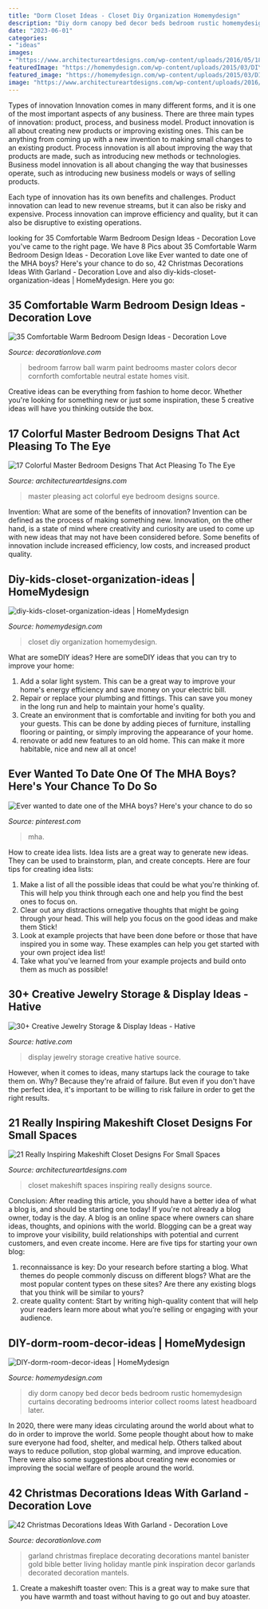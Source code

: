 ```yaml
---
title: "Dorm Closet Ideas - Closet Diy Organization Homemydesign"
description: "Diy dorm canopy bed decor beds bedroom rustic homemydesign curtains decorating bedrooms interior collect rooms latest headboard later"
date: "2023-06-01"
categories:
- "ideas"
images:
- "https://www.architectureartdesigns.com/wp-content/uploads/2016/05/18-24.jpg"
featuredImage: "https://homemydesign.com/wp-content/uploads/2015/03/DIY-dorm-room-decor-ideas.jpg"
featured_image: "https://homemydesign.com/wp-content/uploads/2015/03/DIY-dorm-room-decor-ideas.jpg"
image: "https://www.architectureartdesigns.com/wp-content/uploads/2016/05/18-24.jpg"
---
```



Types of innovation
Innovation comes in many different forms, and it is one of the most important aspects of any business. There are three main types of innovation: product, process, and business model.
Product innovation is all about creating new products or improving existing ones. This can be anything from coming up with a new invention to making small changes to an existing product. Process innovation is all about improving the way that products are made, such as introducing new methods or technologies. Business model innovation is all about changing the way that businesses operate, such as introducing new business models or ways of selling products.

Each type of innovation has its own benefits and challenges. Product innovation can lead to new revenue streams, but it can also be risky and expensive. Process innovation can improve efficiency and quality, but it can also be disruptive to existing operations.

	

		
looking for 35 Comfortable Warm Bedroom Design Ideas - Decoration Love you've came to the right page. We have 8 Pics about 35 Comfortable Warm Bedroom Design Ideas - Decoration Love like Ever wanted to date one of the MHA boys? Here&#039;s your chance to do so, 42 Christmas Decorations Ideas With Garland - Decoration Love and also diy-kids-closet-organization-ideas | HomeMydesign. Here you go:
		
    
## 35 Comfortable Warm Bedroom Design Ideas - Decoration Love

<img loading=lazy src="http://www.decorationlove.com/wp-content/uploads/2016/07/Farrow-and-Ball-Paint-Colors-Bedroom.jpg" onerror="this.onerror=null;this.src='https://tse3.mm.bing.net/th?id=OIP.Hz_y1dTU22HlP0HQRqN4PQHaLJ&amp;pid=15.1';" alt="35 Comfortable Warm Bedroom Design Ideas - Decoration Love">

_Source: decorationlove.com_

>bedroom farrow ball warm paint bedrooms master colors decor cornforth comfortable neutral estate homes visit. 

	

Creative ideas can be everything from fashion to home decor. Whether you're looking for something new or just some inspiration, these 5 creative ideas will have you thinking outside the box.

    
## 17 Colorful Master Bedroom Designs That Act Pleasing To The Eye

<img loading=lazy src="https://www.architectureartdesigns.com/wp-content/uploads/2016/05/8-3-630x840.jpeg" onerror="this.onerror=null;this.src='https://tse1.mm.bing.net/th?id=OIP.6Ya2DvQSCctLlee5PFGoKgHaJ4&amp;pid=15.1';" alt="17 Colorful Master Bedroom Designs That Act Pleasing To The Eye">

_Source: architectureartdesigns.com_

>master pleasing act colorful eye bedroom designs source. 

	

Invention: What are some of the benefits of innovation?
Invention can be defined as the process of making something new. Innovation, on the other hand, is a state of mind where creativity and curiosity are used to come up with new ideas that may not have been considered before. Some benefits of innovation include increased efficiency, low costs, and increased product quality.

    
## Diy-kids-closet-organization-ideas | HomeMydesign

<img loading=lazy src="https://homemydesign.com/wp-content/uploads/2015/12/diy-kids-closet-organization-ideas.jpg" onerror="this.onerror=null;this.src='https://tse4.mm.bing.net/th?id=OIP.yYpspr1RetT4Sd-WcwkpkAHaLH&amp;pid=15.1';" alt="diy-kids-closet-organization-ideas | HomeMydesign">

_Source: homemydesign.com_

>closet diy organization homemydesign. 

	

What are someDIY ideas?
Here are someDIY ideas that you can try to improve your home:
1. Add a solar light system. This can be a great way to improve your home's energy efficiency and save money on your electric bill.
2. Repair or replace your plumbing and fittings. This can save you money in the long run and help to maintain your home's quality.
3. Create an environment that is comfortable and inviting for both you and your guests. This can be done by adding pieces of furniture, installing flooring or painting, or simply improving the appearance of your home.
4. renovate or add new features to an old home. This can make it more habitable, nice and new all at once!

    
## Ever Wanted To Date One Of The MHA Boys? Here&#039;s Your Chance To Do So

<img loading=lazy src="https://i.pinimg.com/736x/95/d4/07/95d407893d8da03cbed2480441176583.jpg" onerror="this.onerror=null;this.src='https://tse3.mm.bing.net/th?id=OIP.On9b-TBe4CjX4DimF5kKxgHaJ3&amp;pid=15.1';" alt="Ever wanted to date one of the MHA boys? Here&#039;s your chance to do so">

_Source: pinterest.com_

>mha. 

	

How to create idea lists.
Idea lists are a great way to generate new ideas. They can be used to brainstorm, plan, and create concepts. Here are four tips for creating idea lists:
1. Make a list of all the possible ideas that could be what you're thinking of. This will help you think through each one and help you find the best ones to focus on.
2. Clear out any distractions ornegative thoughts that might be going through your head. This will help you focus on the good ideas and make them Stick!
3. Look at example projects that have been done before or those that have inspired you in some way. These examples can help you get started with your own project idea list!
4. Take what you've learned from your example projects and build onto them as much as possible!

    
## 30+ Creative Jewelry Storage &amp; Display Ideas - Hative

<img loading=lazy src="https://hative.com/wp-content/uploads/2015/01/jewelry-storage-display-ideas/22-jewelry-storage-display-ideas.jpg" onerror="this.onerror=null;this.src='https://tse2.mm.bing.net/th?id=OIP.QTYojMsHxAUaXdXwJ7jSrwHaLK&amp;pid=15.1';" alt="30+ Creative Jewelry Storage &amp; Display Ideas - Hative">

_Source: hative.com_

>display jewelry storage creative hative source. 

	

However, when it comes to ideas, many startups lack the courage to take them on. Why? Because they're afraid of failure. But even if you don't have the perfect idea, it's important to be willing to risk failure in order to get the right results.

    
## 21 Really Inspiring Makeshift Closet Designs For Small Spaces

<img loading=lazy src="https://www.architectureartdesigns.com/wp-content/uploads/2016/05/18-24.jpg" onerror="this.onerror=null;this.src='https://tse3.mm.bing.net/th?id=OIP.fJIKi_PlYMwNexIjNuyMwwHaLH&amp;pid=15.1';" alt="21 Really Inspiring Makeshift Closet Designs For Small Spaces">

_Source: architectureartdesigns.com_

>closet makeshift spaces inspiring really designs source. 

	

Conclusion: After reading this article, you should have a better idea of what a blog is, and should be starting one today!
If you're not already a blog owner, today is the day. A blog is an online space where owners can share ideas, thoughts, and opinions with the world. Blogging can be a great way to improve your visibility, build relationships with potential and current customers, and even create income. Here are five tips for starting your own blog: 
1. reconnaissance is key: Do your research before starting a blog. What themes do people commonly discuss on different blogs? What are the most popular content types on these sites? Are there any existing blogs that you think will be similar to yours? 
2. create quality content: Start by writing high-quality content that will help your readers learn more about what you’re selling or engaging with your audience.

    
## DIY-dorm-room-decor-ideas | HomeMydesign

<img loading=lazy src="https://homemydesign.com/wp-content/uploads/2015/03/DIY-dorm-room-decor-ideas.jpg" onerror="this.onerror=null;this.src='https://tse2.mm.bing.net/th?id=OIP.mgWVm2yfsVedJ5KkyFV-5gHaJ4&amp;pid=15.1';" alt="DIY-dorm-room-decor-ideas | HomeMydesign">

_Source: homemydesign.com_

>diy dorm canopy bed decor beds bedroom rustic homemydesign curtains decorating bedrooms interior collect rooms latest headboard later. 

	

In 2020, there were many ideas circulating around the world about what to do in order to improve the world. Some people thought about how to make sure everyone had food, shelter, and medical help. Others talked about ways to reduce pollution, stop global warming, and improve education. There were also some suggestions about creating new economies or improving the social welfare of people around the world.

    
## 42 Christmas Decorations Ideas With Garland - Decoration Love

<img loading=lazy src="http://www.decorationlove.com/wp-content/uploads/2016/10/Christmas-Garland-Mantel-Decorating-Ideas.jpg" onerror="this.onerror=null;this.src='https://tse1.mm.bing.net/th?id=OIP.i4MrMd6jr3Cxx3Uk98P8QAHaLH&amp;pid=15.1';" alt="42 Christmas Decorations Ideas With Garland - Decoration Love">

_Source: decorationlove.com_

>garland christmas fireplace decorating decorations mantel banister gold bible better living holiday mantle pink inspiration decor garlands decorated decoration mantels. 

	

1. Create a makeshift toaster oven: This is a great way to make sure that you have warmth and toast without having to go out and buy atoaster.

